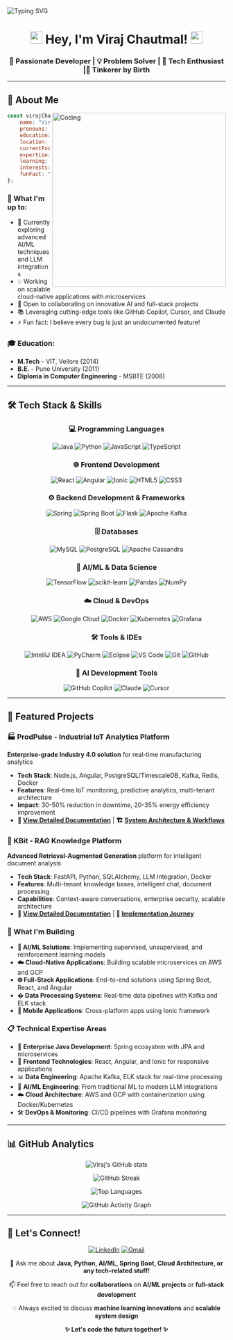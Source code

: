   <img src="https://readme-typing-svg.herokuapp.com?font=Fira+Code&pause=1000&color=2F81F7&center=true&vCenter=true&width=435&lines=Hi+%F0%9F%91%8B%2C+I'm+Viraj+Chautmal!;Welcome+to+my+GitHub+Profile!;Let's+build+something+amazing!" alt="Typing SVG" />
</div>

<h1 align="center">
  <img src="https://media.giphy.com/media/hvRJCLFzcasrR4ia7z/giphy.gif" width="28">
  Hey, I'm Viraj Chautmal!
  <img src="https://media.giphy.com/media/hvRJCLFzcasrR4ia7z/giphy.gif" width="28">
</h1>

<h3 align="center">🚀 Passionate Developer | 💡 Problem Solver | 🌟 Tech Enthusiast |🔧 Tinkerer by Birth </h3>


---

## 🚀 About Me

<img align="right" alt="Coding" width="400" src="https://cdn.dribbble.com/users/1162077/screenshots/3848914/programmer.gif">

```javascript
const virajChautmal = {
    name: "Viraj Chautmal",
    pronouns: "He/Him",
    education: "M.Tech from VIT Vellore | B.E. from Pune University",
    location: "🌍 India",
    currentFocus: "Building scalable software solutions with AI/ML integration",
    expertise: ["Full Stack Development", "AI/ML", "Cloud Computing", "Microservices"],
    learning: ["Advanced AI/ML techniques", "Cloud-native architectures", "System design"],
    interests: ["Machine Learning", "Web Development", "Cloud Technologies", "DevOps"],
    funFact: "I love exploring AI tools like Copilot, Cursor, and Claude! 🤖"
};
```

### 🔭 What I'm up to:
- 🌱 Currently exploring advanced AI/ML techniques and LLM integrations
- 💡 Working on scalable cloud-native applications with microservices
- 🤝 Open to collaborating on innovative AI and full-stack projects
- 📚 Leveraging cutting-edge tools like GitHub Copilot, Cursor, and Claude
- ⚡ Fun fact: I believe every bug is just an undocumented feature!

### 🎓 Education:
- **M.Tech** - VIT, Vellore (2014)
- **B.E.** - Pune University (2011)
- **Diploma in Computer Engineering** - MSBTE (2008)

---

## 🛠️ Tech Stack & Skills

<div align="center">

### 💻 Programming Languages
![Java](https://img.shields.io/badge/java-%23ED8B00.svg?style=for-the-badge&logo=openjdk&logoColor=white)
![Python](https://img.shields.io/badge/python-3670A0?style=for-the-badge&logo=python&logoColor=ffdd54)
![JavaScript](https://img.shields.io/badge/javascript-%23323330.svg?style=for-the-badge&logo=javascript&logoColor=%23F7DF1E)
![TypeScript](https://img.shields.io/badge/typescript-%23007ACC.svg?style=for-the-badge&logo=typescript&logoColor=white)

### 🌐 Frontend Development
![React](https://img.shields.io/badge/react-%2320232a.svg?style=for-the-badge&logo=react&logoColor=%2361DAFB)
![Angular](https://img.shields.io/badge/angular-%23DD0031.svg?style=for-the-badge&logo=angular&logoColor=white)
![Ionic](https://img.shields.io/badge/Ionic-%233880FF.svg?style=for-the-badge&logo=Ionic&logoColor=white)
![HTML5](https://img.shields.io/badge/html5-%23E34F26.svg?style=for-the-badge&logo=html5&logoColor=white)
![CSS3](https://img.shields.io/badge/css3-%231572B6.svg?style=for-the-badge&logo=css3&logoColor=white)

### ⚙️ Backend Development & Frameworks
![Spring](https://img.shields.io/badge/spring-%236DB33F.svg?style=for-the-badge&logo=spring&logoColor=white)
![Spring Boot](https://img.shields.io/badge/springboot-%236DB33F.svg?style=for-the-badge&logo=springboot&logoColor=white)
![Flask](https://img.shields.io/badge/flask-%23000.svg?style=for-the-badge&logo=flask&logoColor=white)
![Apache Kafka](https://img.shields.io/badge/Apache%20Kafka-000?style=for-the-badge&logo=apachekafka)

### 🗄️ Databases
![MySQL](https://img.shields.io/badge/mysql-%2300f.svg?style=for-the-badge&logo=mysql&logoColor=white)
![PostgreSQL](https://img.shields.io/badge/postgres-%23316192.svg?style=for-the-badge&logo=postgresql&logoColor=white)
![Apache Cassandra](https://img.shields.io/badge/cassandra-%231287B1.svg?style=for-the-badge&logo=apache-cassandra&logoColor=white)

### 🤖 AI/ML & Data Science
![TensorFlow](https://img.shields.io/badge/TensorFlow-%23FF6F00.svg?style=for-the-badge&logo=TensorFlow&logoColor=white)
![scikit-learn](https://img.shields.io/badge/scikit--learn-%23F7931E.svg?style=for-the-badge&logo=scikit-learn&logoColor=white)
![Pandas](https://img.shields.io/badge/pandas-%23150458.svg?style=for-the-badge&logo=pandas&logoColor=white)
![NumPy](https://img.shields.io/badge/numpy-%23013243.svg?style=for-the-badge&logo=numpy&logoColor=white)

### ☁️ Cloud & DevOps
![AWS](https://img.shields.io/badge/AWS-%23FF9900.svg?style=for-the-badge&logo=amazon-aws&logoColor=white)
![Google Cloud](https://img.shields.io/badge/GoogleCloud-%234285F4.svg?style=for-the-badge&logo=google-cloud&logoColor=white)
![Docker](https://img.shields.io/badge/docker-%230db7ed.svg?style=for-the-badge&logo=docker&logoColor=white)
![Kubernetes](https://img.shields.io/badge/kubernetes-%23326ce5.svg?style=for-the-badge&logo=kubernetes&logoColor=white)
![Grafana](https://img.shields.io/badge/grafana-%23F46800.svg?style=for-the-badge&logo=grafana&logoColor=white)

### 🛠️ Tools & IDEs
![IntelliJ IDEA](https://img.shields.io/badge/IntelliJIDEA-000000.svg?style=for-the-badge&logo=intellij-idea&logoColor=white)
![PyCharm](https://img.shields.io/badge/pycharm-143?style=for-the-badge&logo=pycharm&logoColor=black&color=black&labelColor=green)
![Eclipse](https://img.shields.io/badge/Eclipse-FE7A16.svg?style=for-the-badge&logo=Eclipse&logoColor=white)
![VS Code](https://img.shields.io/badge/Visual%20Studio%20Code-0078d7.svg?style=for-the-badge&logo=visual-studio-code&logoColor=white)
![Git](https://img.shields.io/badge/git-%23F05033.svg?style=for-the-badge&logo=git&logoColor=white)
![GitHub](https://img.shields.io/badge/github-%23121011.svg?style=for-the-badge&logo=github&logoColor=white)

### 🧠 AI Development Tools
![GitHub Copilot](https://img.shields.io/badge/github%20copilot-000000?style=for-the-badge&logo=githubcopilot&logoColor=white)
![Claude](https://img.shields.io/badge/Claude-FF6B35?style=for-the-badge&logo=anthropic&logoColor=white)
![Cursor](https://img.shields.io/badge/Cursor-007ACC?style=for-the-badge&logo=cursor&logoColor=white)

</div>

---

## 🎯 Featured Projects


### 🏭 ProdPulse - Industrial IoT Analytics Platform
**Enterprise-grade Industry 4.0 solution** for real-time manufacturing analytics
- **Tech Stack**: Node.js, Angular, PostgreSQL/TimescaleDB, Kafka, Redis, Docker
- **Features**: Real-time IoT monitoring, predictive analytics, multi-tenant architecture
- **Impact**: 30-50% reduction in downtime, 20-35% energy efficiency improvement
- **📖 [View Detailed Documentation](./ProdPulse.md)** | **🏗️ [System Architecture & Workflows](./ProdPulse.md#-system-workflows--sequence-diagrams)**

### 🧠 KBit - RAG Knowledge Platform  
**Advanced Retrieval-Augmented Generation** platform for intelligent document analysis
- **Tech Stack**: FastAPI, Python, SQLAlchemy, LLM Integration, Docker
- **Features**: Multi-tenant knowledge bases, intelligent chat, document processing
- **Capabilities**: Context-aware conversations, enterprise security, scalable architecture
- **📖 [View Detailed Documentation](./KBit.md)** | **🚀 [Implementation Journey](./KBit.md#-development-journey-highlights)**

### 🚀 What I'm Building

- **🤖 AI/ML Solutions**: Implementing supervised, unsupervised, and reinforcement learning models
- **☁️ Cloud-Native Applications**: Building scalable microservices on AWS and GCP
- **🌐 Full-Stack Applications**: End-to-end solutions using Spring Boot, React, and Angular
- **� Data Processing Systems**: Real-time data pipelines with Kafka and ELK stack
- **📱 Mobile Applications**: Cross-platform apps using Ionic framework


### 📋 Technical Expertise Areas

- 🔧 **Enterprise Java Development**: Spring ecosystem with JPA and microservices
- 🎨 **Frontend Technologies**: React, Angular, and Ionic for responsive applications  
- 📊 **Data Engineering**: Apache Kafka, ELK stack for real-time processing
- 🤖 **AI/ML Engineering**: From traditional ML to modern LLM integrations
- ☁️ **Cloud Architecture**: AWS and GCP with containerization using Docker/Kubernetes
- 🛠️ **DevOps & Monitoring**: CI/CD pipelines with Grafana monitoring


---

## 📊 GitHub Analytics

<div align="center">
  
  ![Viraj's GitHub stats](https://github-readme-stats.vercel.app/api?username=virajc&show_icons=true&theme=tokyonight&hide_border=true&count_private=true)
  
  ![GitHub Streak](https://github-readme-streak-stats.herokuapp.com/?user=virajc&theme=tokyonight&hide_border=true)
  
  ![Top Languages](https://github-readme-stats.vercel.app/api/top-langs/?username=virajc&layout=compact&theme=tokyonight&hide_border=true)

</div>

<div align="center">
  
  ![GitHub Activity Graph](https://github-readme-activity-graph.vercel.app/graph?username=virajc&theme=tokyo-night&hide_border=true)
  
</div>

---

## 🤝 Let's Connect!

<div align="center">

[![LinkedIn](https://img.shields.io/badge/LinkedIn-%230077B5.svg?style=for-the-badge&logo=linkedin&logoColor=white)](https://www.linkedin.com/in/viraj-chautmal-7ab70421/)
[![Gmail](https://img.shields.io/badge/Gmail-D14836?style=for-the-badge&logo=gmail&logoColor=white)](mailto:viraj.chautmal@gmail.com)

</div>

<div align="center">
  
  💬 Ask me about **Java, Python, AI/ML, Spring Boot, Cloud Architecture, or any tech-related stuff!**
  
  📫 Feel free to reach out for **collaborations** on **AI/ML projects** or **full-stack development**
  
  💡 Always excited to discuss **machine learning innovations** and **scalable system design**
  
  **✨ Let's code the future together! ✨**

</div>
